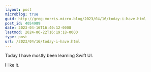 ```yaml
---
layout: post
microblog: true
guid: http://greg-morris.micro.blog/2023/04/16/today-i-have.html
post_id: 4054989
date: 2023-04-16T16:40:12-0000
lastmod: 2024-06-22T16:19:18-0000
type: post
url: /2023/04/16/today-i-have.html
---
```

Today I have mostly been learning Swift UI.

I like it.
